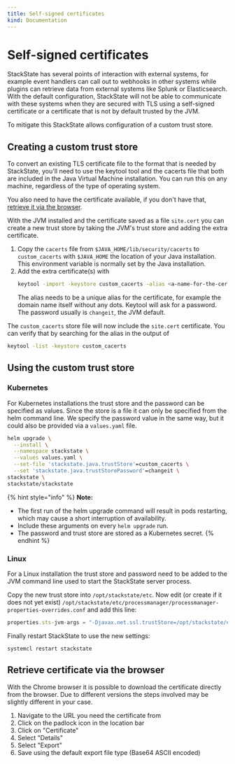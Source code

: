 ```yaml
---
title: Self-signed certificates
kind: Documentation
---
```


# Self-signed certificates

StackState has several points of interaction with external systems, for example event handlers can call out to webhooks in other systems while plugins can retrieve data from external systems like Splunk or Elasticsearch. With the default configuration, StackState will not be able to communicate with these systems when they are secured with TLS using a self-signed certificate or a certificate that is not by default trusted by the JVM.

To mitigate this StackState allows configuration of a custom trust store.

## Creating a custom trust store

To convert an existing TLS certificate file to the format that is needed by StackState, you'll need to use the keytool tool and the cacerts file that both are included in the Java Virtual Machine installation. You can run this on any machine, regardless of the type of operating system.

You also need to have the certificate available, if you don't have that, [retrieve it via the browser](#retrieve-certificate-via-the-browser).

With the JVM installed and the certificate saved as a file `site.cert` you can create a new trust store by taking the JVM's trust store and adding the extra certificate.

1. Copy the `cacerts` file from `$JAVA_HOME/lib/security/cacerts` to `custom_cacerts` with `$JAVA_HOME` the location of your Java installation. This environment variable is normally set by the Java installation.
2. Add the extra certificate(s) with 
   ```bash
   keytool -import -keystore custom_cacerts -alias <a-name-for-the-certificate>  -file site.cert
   ```
   The alias needs to be a unique alias for the certificate, for example the domain name itself without any dots. Keytool will ask for a password. The password usually is `changeit`, the JVM default.

The `custom_cacerts` store file will now include the `site.cert` certificate. You can verify that by searching for the alias in the output of

```bash
keytool -list -keystore custom_cacerts
```

## Using the custom trust store

### Kubernetes
For Kubernetes installations the trust store and the password can be specified as values. Since the store is a file it can only be specified from the helm command line. We specify the password value in the same way, but it could also be provided via a `values.yaml` file.

```bash
helm upgrade \
  --install \
  --namespace stackstate \
  --values values.yaml \
  --set-file 'stackstate.java.trustStore'=custom_cacerts \
  --set 'stackstate.java.trustStorePassword'=changeit \
stackstate \
stackstate/stackstate
```

{% hint style="info" %}
**Note:**
* The first run of the helm upgrade command will result in pods restarting, which may cause a short interruption of availability.
* Include these arguments on every `helm upgrade` run.
* The password and trust store are stored as a Kubernetes secret.
{% endhint %}

### Linux
For a Linux installation the trust store and password need to be added to the JVM command line used to start the StackState server process.

Copy the new trust store into `/opt/stackstate/etc`. Now edit (or create if it does not yet exist) `/opt/stackstate/etc/processmanager/processmanager-properties-overrides.conf` and add this line:

```javascript
properties.sts-jvm-args = "-Djavax.net.ssl.trustStore=/opt/stackstate/etc/custom_cacerts -Djavax.net.ssl.trustStoreType=jks -Djavax.net.ssl.trustStorePassword=changeit"
```

Finally restart StackState to use the new settings:
```
systemcl restart stackstate
```

## Retrieve certificate via the browser

With the Chrome browser it is possible to download the certificate directly from the browser. Due to different versions the steps involved may be slightly different in your case.

1. Navigate to the URL you need the certificate from
2. Click on the padlock icon in the location bar
3. Click on "Certificate"
4. Select "Details"
5. Select "Export" 
6. Save using the default export file type (Base64 ASCII encoded)
  